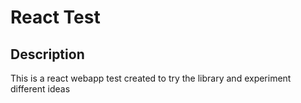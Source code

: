 # React Test

## Description

This is a react webapp test created to try the library and experiment different ideas
